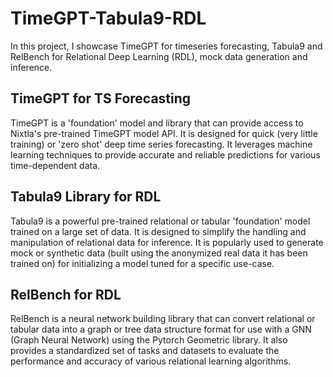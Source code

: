 # TimeGPT-Tabula9-RDL
In this project, I showcase TimeGPT for timeseries forecasting, Tabula9 and RelBench for Relational Deep Learning (RDL), mock data generation and inference.

## TimeGPT for TS Forecasting

TimeGPT is a 'foundation' model and library that can provide access to Nixtla's pre-trained TimeGPT model API. It is designed for quick (very little training) or 'zero shot' deep time series forecasting. It leverages machine learning techniques to provide accurate and reliable predictions for various time-dependent data. 

## Tabula9 Library for RDL

Tabula9 is a powerful pre-trained relational or tabular 'foundation' model trained on a large set of data. It is designed to simplify the handling and manipulation of relational data for inference. It is popularly used to generate mock or synthetic data (built using the anonymized real data it has been trained on) for initializing a model tuned for a specific use-case.

## RelBench for RDL

RelBench is a neural network building library that can convert relational or tabular data into a graph or tree data structure format for use with a GNN (Graph Neural Network) using the Pytorch Geometric library. It also provides a standardized set of tasks and datasets to evaluate the performance and accuracy of various relational learning algorithms. 